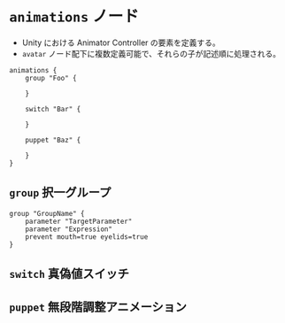 # `animations` ノード

* Unity における Animator Controller の要素を定義する。
* `avatar` ノード配下に複数定義可能で、それらの子が記述順に処理される。

```kdl
animations {
    group "Foo" {

    }

    switch "Bar" {

    }

    puppet "Baz" {

    }
}
```

## `group` 択一グループ

```kdl
group "GroupName" {
    parameter "TargetParameter"
    parameter "Expression"
    prevent mouth=true eyelids=true
}
```

## `switch` 真偽値スイッチ

## `puppet` 無段階調整アニメーション

